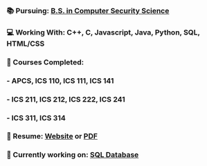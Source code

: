 ### 📚 Pursuing: [B.S. in Computer Security Science](https://www.ics.hawaii.edu/wp-content/uploads/2022/03/ICS_BS_SecurityScience_Flowchart-1030x522.jpg)
### 💻 Working With: C++, C, Javascript, Java, Python, SQL, HTML/CSS
### 📂 Courses Completed: 
###   - APCS, ICS 110, ICS 111, ICS 141
###   - ICS 211, ICS 212, ICS 222, ICS 241
###   - ICS 311, ICS 314
### 📝 Resume: [Website](https://hnlcory.github.io/) or [PDF](https://github.com/hnlcory/hnlcory.github.io/blob/master/images/Resume.pdf)
### 📑 Currently working on: [SQL Database](https://github.com/hnlcory/ICS321)


<!--

 [Java Assignments](https://github.com/hnlcory/ICS211/tree/master/clparker/src/edu/ics211)

**hnlcory/hnlcory** is a ✨ _special_ ✨ repository because its `README.md` (this file) appears on your GitHub profile.
[![Spotify](https://novatorem.hnlcory.vercel.app/api/spotify)](https://open.spotify.com/user/USER_NAME) 
Here are some ideas to get you started:

- 🔭 I’m currently working on ...
- 🌱 I’m currently learning ...
- 👯 I’m looking to collaborate on ...
- 🤔 I’m looking for help with ...
- 💬 Ask me about ...
- 📫 How to reach me: ...
- 😄 Pronouns: ...
- ⚡ Fun fact: ...
-->
